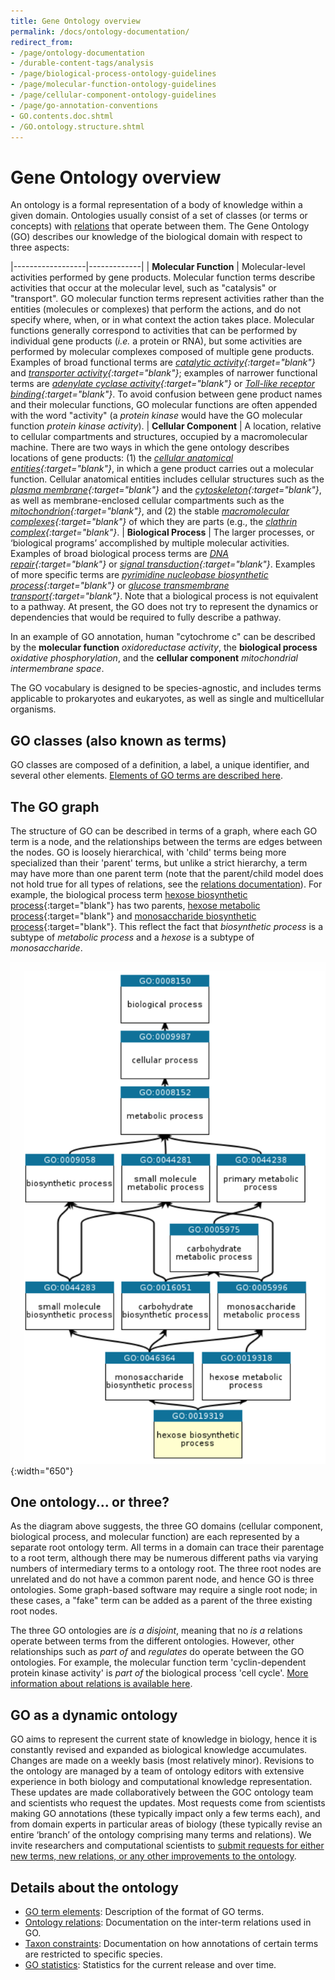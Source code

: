 ```yaml
---
title: Gene Ontology overview
permalink: /docs/ontology-documentation/
redirect_from: 
- /page/ontology-documentation
- /durable-content-tags/analysis
- /page/biological-process-ontology-guidelines
- /page/molecular-function-ontology-guidelines
- /page/cellular-component-ontology-guidelines
- /page/go-annotation-conventions
- GO.contents.doc.shtml
- /GO.ontology.structure.shtml
---
```


# Gene Ontology overview
An ontology is a formal representation of a body of knowledge within a given domain. Ontologies usually consist of a set of classes (or terms or concepts) with [relations](/docs/ontology-relations/) that operate between them. The Gene Ontology (GO) describes our knowledge of the biological domain with respect to three aspects:


|------------------|-------------|
| **Molecular Function** | Molecular-level activities performed by gene products. Molecular function terms describe activities that occur at the molecular level, such as "catalysis" or "transport". GO molecular function terms represent activities rather than the entities (molecules or complexes) that perform the actions, and do not specify where, when, or in what context the action takes place. Molecular functions generally correspond to activities that can be performed by individual gene products (*i.e.* a protein or RNA), but some activities are performed by molecular complexes composed of multiple gene products. Examples of broad functional terms are *[catalytic activity](http://amigo.geneontology.org/amigo/term/GO:0003824){:target="blank"}* and *[transporter activity](http://amigo.geneontology.org/amigo/term/GO:0005215){:target="blank"}*; examples of narrower functional terms are *[adenylate cyclase activity](http://amigo.geneontology.org/amigo/term/GO:0004016){:target="blank"}* or *[Toll-like receptor binding](http://amigo.geneontology.org/amigo/term/GO:0035325){:target="blank"}*. To avoid confusion between gene product names and their molecular functions, GO molecular functions are often appended with the word "activity" (a *protein kinase* would have the GO molecular function *protein kinase activity*).
| **Cellular Component** | A location, relative to cellular compartments and structures, occupied by a macromolecular machine. There are two ways in which the gene ontology describes locations of gene products: (1) the *[cellular anatomical entities](http://amigo.geneontology.org/amigo/term/GO:0110165){:target="blank"}*, in which a gene product carries out a molecular function. Cellular anatomical entities includes cellular structures such as the *[plasma membrane](http://amigo.geneontology.org/amigo/term/GO:0005886){:target="blank"}* and the *[cytoskeleton](http://amigo.geneontology.org/amigo/term/GO:0005856){:target="blank"}*, as well as membrane-enclosed cellular compartments such as the *[mitochondrion](http://amigo.geneontology.org/amigo/term/GO:0005739){:target="blank"}*, and (2) the stable *[macromolecular complexes](http://amigo.geneontology.org/amigo/term/GO:0032991){:target="blank"}* of which they are parts (e.g., the *[clathrin complex](http://amigo.geneontology.org/amigo/term/GO:0071439){:target="blank"}*.
| **Biological Process** | The larger processes, or ‘biological programs’ accomplished by multiple molecular activities. Examples of broad biological process terms are *[DNA repair](http://amigo.geneontology.org/amigo/term/GO:0006281){:target="blank"}* or *[signal transduction](http://amigo.geneontology.org/amigo/term/GO:0007165){:target="blank"}*. Examples of more specific terms are *[pyrimidine nucleobase biosynthetic process](http://amigo.geneontology.org/amigo/term/GO:0019856){:target="blank"}* or *[glucose transmembrane transport](http://amigo.geneontology.org/amigo/term/GO:1904659){:target="blank"}*. Note that a biological process is not equivalent to a pathway. At present, the GO does not try to represent the dynamics or dependencies that would be required to fully describe a pathway.

In an example of GO annotation, human "cytochrome c" can be described by the **molecular function** *oxidoreductase activity*, the **biological process** *oxidative phosphorylation*, and the **cellular component** *mitochondrial intermembrane space*.

The GO vocabulary is designed to be species-agnostic, and includes terms applicable to prokaryotes and eukaryotes, as well as single and multicellular organisms.

## GO classes (also known as terms)
GO classes are composed of a definition, a label, a unique identifier, and several other elements. [Elements of GO terms are described here](/docs/ontology/).

## The GO graph
The structure of GO can be described in terms of a graph, where each GO term is a node, and the relationships between the terms are edges between the nodes. GO is loosely hierarchical, with 'child' terms being more specialized than their 'parent' terms, but unlike a strict hierarchy, a term may have more than one parent term (note that the parent/child model does not hold true for all types of relations, see the [relations documentation](/docs/ontology-relations/)). For example, the biological process term [hexose biosynthetic process](http://amigo.geneontology.org/amigo/term/GO:0019319){:target="blank"} has two parents, [hexose metabolic process](http://amigo.geneontology.org/amigo/term/GO:0019318){:target="blank"} and [monosaccharide biosynthetic process](http://amigo.geneontology.org/amigo/term/GO:0046364){:target="blank"}. This reflect the fact that *biosynthetic process* is a subtype of *metabolic process* and a *hexose* is a subtype of *monosaccharide*.

![link description](/assets/hexose-biosynthetic-process.png){:width="650"}

## One ontology... or three?

As the diagram above suggests, the three GO domains (cellular component, biological process, and molecular function) are each represented by a separate root ontology term. All terms in a domain can trace their parentage to a root term, although there may be numerous different paths via varying numbers of intermediary terms to a ontology root. The three root nodes are unrelated and do not have a common parent node, and hence GO is three ontologies. Some graph-based software may require a single root node; in these cases, a "fake" term can be added as a parent of the three existing root nodes.

The three GO ontologies are *is a disjoint*, meaning that no *is a* relations operate between terms from the different ontologies. However, other relationships such as *part of* and *regulates* do operate between the GO ontologies. For example, the molecular function term 'cyclin-dependent protein kinase activity' is *part of* the biological process 'cell cycle'. [More information about relations is available here](/docs/ontology-relations/).

## GO as a dynamic ontology
GO aims to represent the current state of knowledge in biology, hence it is constantly revised and expanded as biological knowledge accumulates. Changes are made on a weekly basis (most relatively minor). Revisions to the ontology are managed by a team of ontology editors with extensive experience in both biology and computational knowledge representation. These updates are made collaboratively between the GOC ontology team and scientists who request the updates. Most requests come from scientists making GO annotations (these typically impact only a few terms each), and from domain experts in particular areas of biology (these typically revise an entire ‘branch’ of the ontology comprising many terms and relations). We invite researchers and computational scientists to [submit requests for either new terms, new relations, or any other improvements to the ontology](/docs/contributing-to-go-terms/).

## Details about the ontology
* [GO term elements](/docs/ontology/): Description of the format of GO terms.
* [Ontology relations](/docs/ontology-relations/): Documentation on the inter-term relations used in GO.
* [Taxon constraints](/docs/taxon-constraints/): Documentation on how annotations of certain terms are restricted to specific species. 
* [GO statistics](/stats.html): Statistics for the current release and over time.
